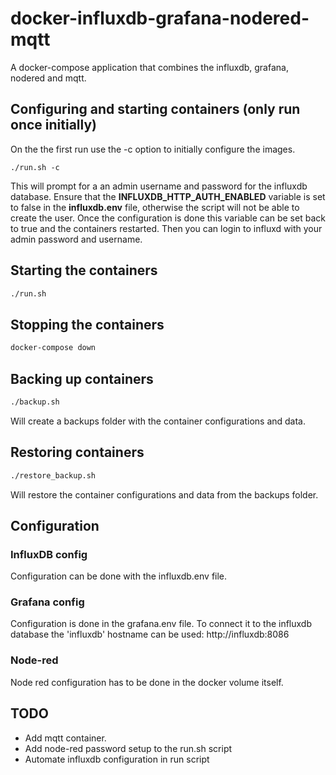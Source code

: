 # docker-influxdb-grafana-nodered-mqtt

A docker-compose application that combines the influxdb, grafana, nodered and mqtt.

## Configuring and starting containers (only run once initially)
On the the first run use the -c option to initially configure the images. 
```
./run.sh -c
```
This will prompt for a an admin username and password for the influxdb database. Ensure that the __INFLUXDB_HTTP_AUTH_ENABLED__ variable is set to false in the **influxdb.env** file, otherwise the script will not be able to create the user. Once the configuration is done this variable can be set back to true and the containers restarted. Then you can login to influxd with your admin password and username.

## Starting the containers 
```bash
./run.sh
```

## Stopping the containers
```bash
docker-compose down
```

## Backing up containers
```bash
./backup.sh
```
Will create a backups folder with the container configurations and data.

## Restoring containers
```bash
./restore_backup.sh
```
Will restore the container configurations and data from the backups folder.

## Configuration
### InfluxDB config 
Configuration can be done with the influxdb.env file.

### Grafana config
Configuration is done in the grafana.env file.
To connect it to the influxdb database the 'influxdb' hostname can be used: http://influxdb:8086

### Node-red
Node red configuration has to be done in the docker volume itself.

## TODO
- Add mqtt container.
- Add node-red password setup to the run.sh script
- Automate influxdb configuration in run script
